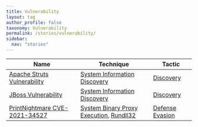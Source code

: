 ```yaml
---
title: Vulnerability
layout: tag
author_profile: false
taxonomy: Vulnerability
permalink: /stories/vulnerability/
sidebar:
  nav: "stories"
---
```


| Name        | Technique   | Tactic       |
| ----------- | ----------- |--------------|
| [Apache Struts Vulnerability](/stories/apache_struts_vulnerability/) | [System Information Discovery](/tags/#system-information-discovery) | [Discovery](/tags/#discovery) |
| [JBoss Vulnerability](/stories/jboss_vulnerability/) | [System Information Discovery](/tags/#system-information-discovery) | [Discovery](/tags/#discovery) |
| [PrintNightmare CVE-2021-34527](/stories/printnightmare_cve-2021-34527/) | [System Binary Proxy Execution](/tags/#system-binary-proxy-execution), [Rundll32](/tags/#rundll32) | [Defense Evasion](/tags/#defense-evasion) |